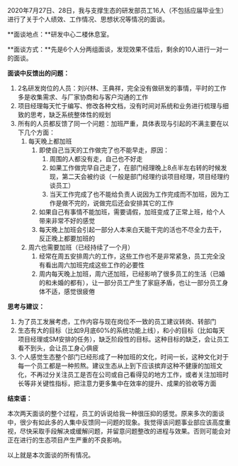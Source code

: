 2020年7月27日、28日，我与支撑生态的研发部员工16人（不包括应届毕业生）进行了关于个人绩效、工作情况、思想状况等情况的面谈。

**面谈地点：**研发中心二楼休息室。

**面谈方式：**先是6个人分两组面谈，发现效果不佳后，剩余的10人进行一对一的面谈。

**面谈中反馈出的问题：**

1. 2名研发岗位的人员：刘兴林、王典祥，完全没有做研发的事情，平时的工作多是收集需求、与厂家协商和与客户沟通的工作
2. 项目经理每天忙于编写、修改各种文档，没有时间对系统和业务进行梳理与细致的思考，缺乏系统整体性的规划
3. 所有的人员都反馈了同一个问题：加班严重，具体表现与引起的不满主要在以下几个方面：
   1. 每天晚上都加班
      1. 即使自己当天的工作做完了也不能早走，原因：
         1. 周围的人都没有走，自己也不好走
         2. 如果工作做完早自己走了，在部门经理晚上8点半左右转的时候发现，第二天会被约谈（一般是部门经理约谈项目经理，项目经理约谈员工）
         3. 当天工作完成了也不能给负责人说因为工作完成而不加班，因为工作是做不完的，说做完后还会安排其它的工作
      2. 如果自己有事情不能加班，需要请假，加班变成了正常上班，给个人带来非常不好的感觉
      3. 每天晚上加班会引起一部分人本来白天能干完的活也不尽全力去干，反正晚上都要加班的
   2. 周六也需要加班（已经持续了一个月）
      1. 经常在周五安排周六的工作，这些工作也不是非常紧急，员工完全没有看出周六加班完成这些工作的必要性
      2. 周内每天晚上加班，周六还加班，已经影响了很多员工的生活（已婚的和未婚的都有），让一部分员工产生了家庭矛盾，也让一部分员工身体不适，感觉很疲倦

**思考与建议：**

1. 为了员工发展考虑，工作内容与现在岗位不一致的员工建议转岗、转部门
2. 生态有大的目标（比如9月底60%的系统功能上线），和小的目标（比如每天项目经理或SM安排的任务），缺乏阶段性的目标。这种目标的缺乏，会让员工看不到头，会让员工身心俱疲
3. 个人感觉生态整个部门已经形成了一种加班的文化，时间一长，这种文化对于每一个员工都是一种煎熬。建议生态从上到下应该摈弃这种不健康的加班文化，不再过分关注员工是否在公司或自己看得见的地方工作，或者关注加班时长等非关键性指标，把注意力更多集中在效率的提升、成果的验收等方面

**结束语：**

本次两天面谈的整个过程，员工的诉说给我一种很压抑的感觉。原来多次的面谈中，很少有如此多的人集中反馈同一问题的现象。我觉得该问题事业部应该高度重视，尽快采取手段解决或缓解问题，并留意问题整改的进程与效果。否则可能会对正在进行的生态项目产生严重的不良影响。

以上就是本次面谈的所有情况。